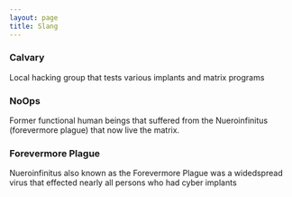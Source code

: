 ```yaml
---
layout: page
title: Slang
---
```


### Calvary

Local hacking group that tests various implants and matrix programs

### NoOps 

Former functional human beings that suffered from the Nueroinfinitus (forevermore plague) that now live the matrix. 
### Forevermore Plague

Nueroinfinitus also known as the Forevermore Plague was a widedspread virus that effected nearly all persons who had cyber implants
